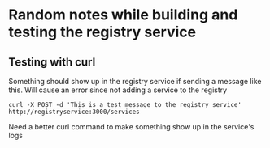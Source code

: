 # Random notes while building and testing the registry service

## Testing with curl

Something should show up in the registry service if sending a message like this.
Will cause an error since not adding a service to the registry
```
curl -X POST -d 'This is a test message to the registry service' http://registryservice:3000/services
```

Need a better curl command to make something show up in the service's logs
